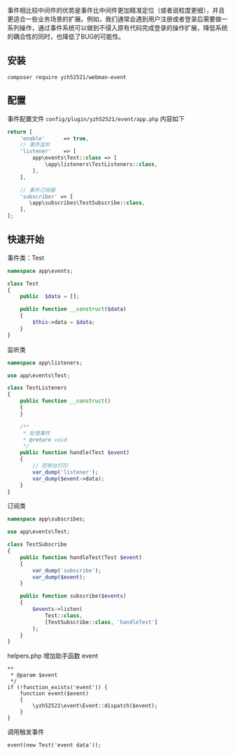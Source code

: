 事件相比较中间件的优势是事件比中间件更加精准定位（或者说粒度更细），并且更适合一些业务场景的扩展。例如，我们通常会遇到用户注册或者登录后需要做一系列操作，通过事件系统可以做到不侵入原有代码完成登录的操作扩展，降低系统的耦合性的同时，也降低了BUG的可能性。

## 安装

```shell script
composer require yzh52521/webman-event
```

## 配置

事件配置文件 `config/plugin/yzh52521/event/app.php` 内容如下

```php
return [
    'enable'      => true,
    // 事件监听
    'listener'    => [
        app\events\Test::class => [
            \app\listeners\TestListeners::class,
        ],
    ],

    // 事件订阅器
    'subscriber' => [
       \app\subscribes\TestSubscribe::class,
    ],
];
```
## 快速开始
事件类：Test
```php
namespace app\events;

class Test
{
    public  $data = [];

    public function __construct($data)
    {
        $this->data = $data;
    }
}
```
监听类 
```php
namespace app\listeners;

use app\events\Test;

class TestListeners
{
    public function __construct()
    {
    }

    /**
     * 处理事件
     * @return void
     */
    public function handle(Test $event)
    {
        // 控制台打印
        var_dump('listener');
        var_dump($event->data);
    }
}
```
订阅类
```php
namespace app\subscribes;

use app\events\Test;

class TestSubscribe
{
    public function handleTest(Test $event)
    {
        var_dump('subscribe');
        var_dump($event);
    }

    public function subscribe($events)
    {
        $events->listen(
            Test::class,
            [TestSubscribe::class, 'handleTest']
        );
    }
}
```
helpers.php 增加助手函数 event
```
**
 * @param $event
 */
if (!function_exists('event')) {
    function event($event)
    {
        \yzh52521\event\Event::dispatch($event);
    }
}
```

调用触发事件
```
event(new Test('event data'));
```


